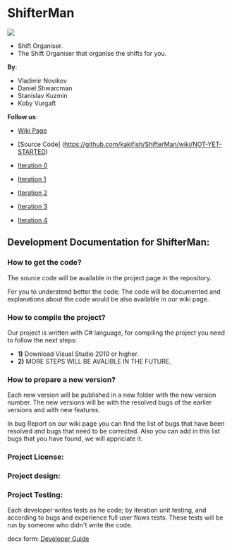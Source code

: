 ShifterMan
==========
<p style="image align: left"><img src="https://github.com/kakifish/ShifterMan/blob/master/Documents/shifterMan.jpg?raw=true"/></p>


* Shift Organiser.
* The Shift Organiser that organise the shifts for you.

__By__:
* Vladimir Novikov 
* Daniel Shwarcman   
* Stanislav Kuzmin
* Koby Vurgaft

__Follow us__:

-    [Wiki Page](https://github.com/kakifish/ShifterMan/wiki)

-   [Source Code] (https://github.com/kakifish/ShifterMan/wiki/NOT-YET-STARTED)

-    [Iteration 0](https://github.com/kakifish/ShifterMan/wiki/NOT-YET-STARTED)

-    [Iteration 1](https://github.com/kakifish/ShifterMan/wiki/NOT-YET-STARTED)
    
-    [Iteration 2](https://github.com/kakifish/ShifterMan/wiki/NOT-YET-STARTED)
    
-    [Iteration 3](https://github.com/kakifish/ShifterMan/wiki/NOT-YET-STARTED)
    
-    [Iteration 4](https://github.com/kakifish/ShifterMan/wiki/NOT-YET-STARTED)

## Development Documentation for ShifterMan:

### How to get the code?

The source code will be available in the project page in the repository.

For you to understend better the code:
The code will be documented and explanations about the code would be also available in our wiki page.

### How to compile the project?
Our project is written with C# language, for compiling the project you need to follow the next steps:

* __1)__ Download Visual Studio 2010 or higher.
* __2)__ MORE STEPS WILL BE AVALIBLE IN THE FUTURE. 

### How to prepare a new version?
Each new version will be published in a new folder with the new version number.
The new versions will be with the resolved bugs of the earlier versions and with new features.

In bug Report on our wiki page you can find the list of bugs that have been resolved and bugs that need to be corrected.
Also you can add in this list bugs that you have found, we will appriciate it.

### Project License:

### Project design:

### Project Testing:
Each developer writes tests as he code; by iteration unit testing, and according to bugs and experience full user flows tests. These tests will be run by someone who didn't write the code.

docx form: [Developer Guide](https://github.com/kakifish/ShifterMan/wiki/NOT-YET-STARTED)
